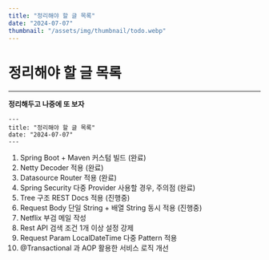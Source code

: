 ```yaml
---
title: "정리해야 할 글 목록"
date: "2024-07-07"
thumbnail: "/assets/img/thumbnail/todo.webp"
---
```


# 정리해야 할 글 목록
---

**정리해두고 나중에 또 보자**

```
---
title: "정리해야 할 글 목록"
date: "2024-07-07"
---
```

1. Spring Boot + Maven 커스텀 빌드 (완료)
2. Netty Decoder 적용 (완료)
3. Datasource Router 적용 (완료)
4. Spring Security 다중 Provider 사용할 경우, 주의점 (완료)
5. Tree 구조 REST Docs 적용 (진행중)
6. Request Body 단일 String + 배열 String 동시 적용 (진행중)
7. Netflix 부검 메일 작성
8. Rest API 검색 조건 1개 이상 설정 강제
9. Request Param LocalDateTime 다중 Pattern 적용
10. @Transactional 과 AOP 활용한 서비스 로직 개선